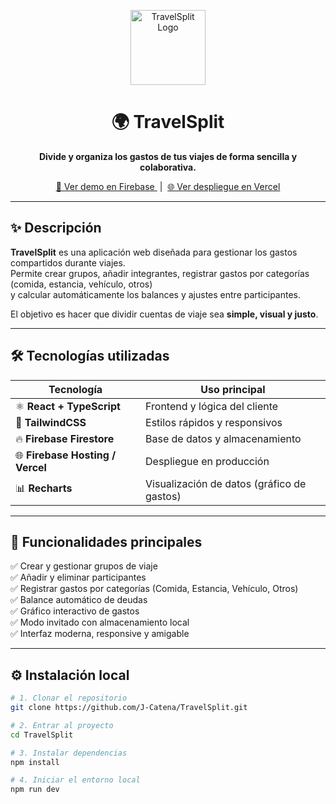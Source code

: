 <p align="center">
  <img src="src/assets/img/logotipo.jpg" alt="TravelSplit Logo" width="120" />
</p>

<h1 align="center">🌍 TravelSplit</h1>

<p align="center">
  <b>Divide y organiza los gastos de tus viajes de forma sencilla y colaborativa.</b>
</p>

<p align="center">
  <a href="https://travelsplit-72d62.web.app" target="_blank">
    🚀 Ver demo en Firebase
  </a>
  &nbsp;|&nbsp;
  <a href="https://travelsplit.vercel.app" target="_blank">
    🌐 Ver despliegue en Vercel
  </a>
</p>

---

## ✨ Descripción

**TravelSplit** es una aplicación web diseñada para gestionar los gastos compartidos durante viajes.  
Permite crear grupos, añadir integrantes, registrar gastos por categorías (comida, estancia, vehículo, otros)  
y calcular automáticamente los balances y ajustes entre participantes.

El objetivo es hacer que dividir cuentas de viaje sea **simple, visual y justo**.

---

## 🛠️ Tecnologías utilizadas

| Tecnología | Uso principal |
|-------------|----------------|
| ⚛️ **React + TypeScript** | Frontend y lógica del cliente |
| 💨 **TailwindCSS** | Estilos rápidos y responsivos |
| 🔥 **Firebase Firestore** | Base de datos y almacenamiento |
| 🌐 **Firebase Hosting / Vercel** | Despliegue en producción |
| 📊 **Recharts** | Visualización de datos (gráfico de gastos) |

---

## 🚀 Funcionalidades principales

✅ Crear y gestionar grupos de viaje  
✅ Añadir y eliminar participantes  
✅ Registrar gastos por categorías (Comida, Estancia, Vehículo, Otros)  
✅ Balance automático de deudas  
✅ Gráfico interactivo de gastos  
✅ Modo invitado con almacenamiento local  
✅ Interfaz moderna, responsive y amigable  

---



## ⚙️ Instalación local

```bash
# 1. Clonar el repositorio
git clone https://github.com/J-Catena/TravelSplit.git

# 2. Entrar al proyecto
cd TravelSplit

# 3. Instalar dependencias
npm install

# 4. Iniciar el entorno local
npm run dev
